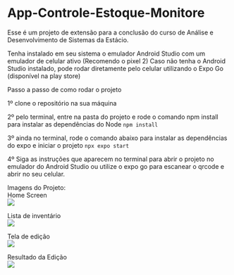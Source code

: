# App-Controle-Estoque-Monitore
Esse é um projeto de extensão para a conclusão do curso de Análise e Desenvolvimento de Sistemas da Estácio.

Tenha instalado em seu sistema o emulador Android Studio com um emulador de celular ativo (Recomendo o pixel 2)
Caso não tenha o Android Studio instalado, pode rodar diretamente pelo celular utilizando o Expo Go (disponível na play store)

Passo a passo de como rodar o projeto

1º clone o repositório na sua máquina

2º pelo terminal, entre na pasta do projeto e rode o comando npm install para instalar as dependências do Node
```npm install```

3º ainda no terminal, rode o comando abaixo para instalar as dependências do expo e iniciar o projeto
```npx expo start```

4º Siga as instruções que aparecem no terminal para abrir o projeto no emulador do Android Studio ou utilize o expo go para escanear o qrcode e abrir no seu celular.

Imagens do Projeto: <br/>
Home Screen <br/>
<img src="assets/Readme/Tela Inicial.png"/>
 <br/>

Lista de inventário  <br/>
<img src="assets/Readme/Lista de inventário.png" />
 <br/>

Tela de edição  <br/>
<img src="assets/Readme/Tela de edição.png" />
 <br/>

Resultado da Edição  <br/>
<img src="assets/Readme/Resultado da edição.png" />
